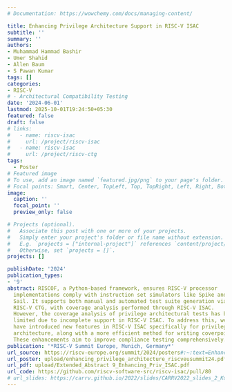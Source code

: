 ```yaml
---
# Documentation: https://wowchemy.com/docs/managing-content/

title: Enhancing Privilege Architecture Support in RISC-V ISAC
subtitle: ''
summary: ''
authors:
- Muhammad Hammad Bashir
- Umer Shahid
- Allen Baum
- S Pawan Kumar
tags: []
categories:
- RISC-V
# - Architectural Compatibility Testing
date: '2024-06-01'
lastmod: 2025-10-01T19:24:50+05:30
featured: false
draft: false
# links:
#   - name: riscv-isac
#     url: /project/riscv-isac
#   - name: riscv-isac
#     url: /project/riscv-ctg
tags:
  - Poster
# Featured image
# To use, add an image named `featured.jpg/png` to your page's folder.
# Focal points: Smart, Center, TopLeft, Top, TopRight, Left, Right, BottomLeft, Bottom, BottomRight.
image:
  caption: ''
  focal_point: ''
  preview_only: false

# Projects (optional).
#   Associate this post with one or more of your projects.
#   Simply enter your project's folder or file name without extension.
#   E.g. `projects = ["internal-project"]` references `content/project/deep-learning/index.md`.
#   Otherwise, set `projects = []`.
projects: []

publishDate: '2024'
publication_types:
- '9'
abstract: RISCOF, a Python-based framework, ensures RISC-V processor
  implementations comply with instruction set simulators like Spike and
  Sail. It supports both manual and automated test suite generation via
  RISC-V CTG, with coverage analysis performed through RISC-V ISAC.
  However, the coverage analysis of privilege architectural tests has been
  limited due to incomplete support in RISC-V ISAC. To address this, we
  have introduced new features in RISC-V ISAC specifically for privileged
  architecture, along with a more efficient method for writing coverpoints.
  These enhancements aim to improve compliance testing comprehensively.
publication: '*RISC-V Summit Europe, Munich, Germany*'
url_source: https://riscv-europe.org/summit/2024/posters#:~:text=Enhancing%20Privileged%20Architecture%20Support%20in%20RISC%2DV%20ISAC
url_poster: upload/enhancing_privilege_architecture_riscveusummit24.pdf
url_pdf: upload/Extended_Abstract 9_Enhancing_Priv_ISAC.pdf
url_code: https://github.com/riscv-software-src/riscv-isac/pull/80
# url_slides: https://carrv.github.io/2022/slides/CARRV2022_slides_2_Kumar.pdf
---
```

